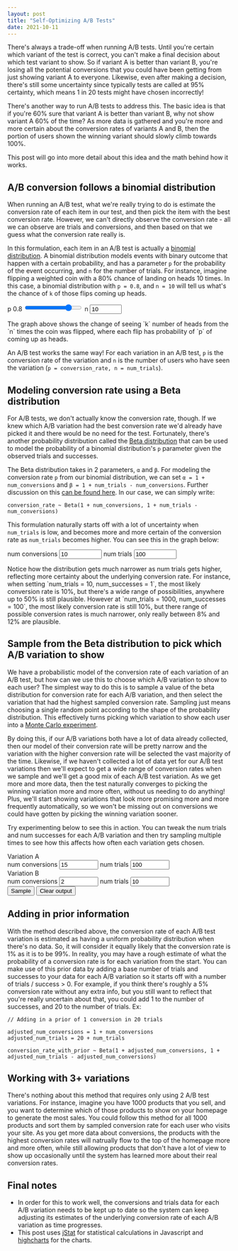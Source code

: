 ```yaml
---
layout: post
title: "Self-Optimizing A/B Tests"
date: 2021-10-11
---
```


<link rel="stylesheet" href="/assets/self_optimizing_ab_tests.css" />

There's always a trade-off when running A/B tests. Until you're certain which variant of the test is correct, you can't make a final decision about which test variant to show. So if variant A is better than variant B, you're losing all the potential conversions that you could have been getting from just showing variant A to everyone. Likewise, even after making a decision, there's still some uncertainty since typically tests are called at 95% certainty, which means 1 in 20 tests might have chosen incorrectly!

There's another way to run A/B tests to address this. The basic idea is that if you're 60% sure that variant A is better than variant B, why not show variant A 60% of the time? As more data is gathered and you're more and more certain about the conversion rates of variants A and B, then the portion of users shown the winning variant should slowly climb towards 100%.

This post will go into more detail about this idea and the math behind how it works.

## A/B conversion follows a binomial distribution
When running an A/B test, what we're really trying to do is estimate the conversion rate of each item in our test, and then pick the item with the best conversion rate. However, we can't directly observe the conversion rate - all we can observe are trials and conversions, and then based on that we guess what the conversion rate really is.

In this formulation, each item in an A/B test is actually a [binomial distribution](https://en.wikipedia.org/wiki/Binomial_distribution). A binomial distribution models events with binary outcome that happen with a certain probability, and has a parameter `p` for the probability of the event occurring, and `n` for the number of trials. For instance, imagine flipping a weighted coin with a 80% chance of landing on heads 10 times. In this case, a binomial distribution with `p = 0.8`, and `n = 10` will tell us what's the chance of `k` of those flips coming up heads.
<p>
  <div class="BinomialPdf">
    <div class="BinomialPdf-graph"></div>
    <div class="BinomialPdf-controls">
      <label class="BinomialPdf-control">
        <span class="BinomialPdf-controlText">p <span class="BinomialPdf-pVal">0.8</span></span>
        <input type="range" value="0.8" min="0" max="1" step="0.01" class="BinomialPdf-p">
      </label>
      <label class="BinomialPdf-control">
        <span class="BinomialPdf-controlText">n</span>
        <input type="number" value="10" min="1" max="1000" step="1" class="BinomialPdf-n">
      </label>
    </div>
  </div>
</p>
The graph above shows the change of seeing `k` number of heads from the `n` times the coin was flipped, where each flip has probability of `p` of coming up as heads.

An A/B test works the same way! For each variation in an A/B test, `p` is the conversion rate of the variation and `n` is the number of users who have seen the variation (`p = conversion_rate, n = num_trials`).

## Modeling conversion rate using a Beta distribution
For A/B tests, we don't actually know the conversion rate, though. If we knew which A/B variation had the best conversion rate we'd already have picked it and there would be no need for the test. Fortunately, there's another probability distribution called the [Beta distribution](https://en.wikipedia.org/wiki/Beta_distribution) that can be used to model the probability of a binomial distribution's `p` parameter given the observed trials and successes.

The Beta distribution takes in 2 parameters, `α` and `β`. For modeling the conversion rate `p` from our binomial distribution, we can set `α = 1 + num_conversions` and `β = 1 + num_trials - num_conversions`. Further discussion on this [can be found here](https://stats.stackexchange.com/questions/105941/proper-number-of-clicks-for-conversion-rate-testing). In our case, we can simply write: 

```
conversion_rate ~ Beta(1 + num_conversions, 1 + num_trials - num_conversions)
```

This formulation naturally starts off with a lot of uncertainty when `num_trials` is low, and becomes more and more certain of the conversion rate as `num_trials` becomes higher. You can see this in the graph below:

<p>
  <div class="BetaConversionPdf">
    <div class="BetaConversionPdf-graph"></div>
    <div class="BetaConversionPdf-controls">
      <label class="BetaConversionPdf-control">
        <span class="BetaConversionPdf-controlText">num conversions</span>
        <input type="number" value="10" min="1" max="1000000" step="1" class="BetaConversionPdf-numConversions">
      </label>
      <label class="BetaConversionPdf-control">
        <span class="BetaConversionPdf-controlText">num trials</span>
        <input type="number" value="100" min="1" step="1" max="1000000" class="BetaConversionPdf-numTrials">
      </label>
    </div>
  </div>
</p>
Notice how the distribution gets much narrower as num trials gets higher, reflecting more certainty about the underlying conversion rate. For instance, when setting `num_trials = 10, num_successes = 1`, the most likely conversion rate is 10%, but there's a wide range of possibilities, anywhere up to 50% is still plausible. However at `num_trials = 1000, num_successes = 100`, the most likely conversion rate is still 10%, but there range of possible conversion rates is much narrower, only really between 8% and 12% are plausible.

## Sample from the Beta distribution to pick which A/B variation to show
We have a probabilistic model of the conversion rate of each variation of an A/B test, but how can we use this to choose which A/B variation to show to each user? The simplest way to do this is to sample a value of the beta distribution for conversion rate for each A/B variation, and then select the variation that had the highest sampled conversion rate. Sampling just means choosing a single random point according to the shape of the probability distribution. This effectively turns picking which variation to show each user into a [Monte Carlo experiment](https://en.wikipedia.org/wiki/Monte_Carlo_method).

By doing this, if our A/B variations both have a lot of data already collected, then our model of their conversion rate will be pretty narrow and the variation with the higher conversion rate will be selected the vast majority of the time. Likewise, if we haven't collected a lot of data yet for our A/B test variations then we'll expect to get a wide range of conversion rates when we sample and we'll get a good mix of each A/B test variation. As we get more and more data, then the test naturally converges to picking the winning variation more and more often, without us needing to do anything! Plus, we'll start showing variations that look more promising more and more frequently automatically, so we won't be missing out on conversions we could have gotten by picking the winning variation sooner.

Try experimenting below to see this in action. You can tweak the num trials and num successes for each A/B variation and then try sampling multiple times to see how this affects how often each variation gets chosen.

<p>
  <div class="ConversionSampler">
    <div class="ConversionSampler-controlPane">
      <div class="ConversionSamplerVariation">
        <div class="ConversionSamplerVariation-leftPane">
          <div class="ConversionSamplerVariation-title">Variation A</div>
          <div class="ConversionSamplerVariation-controls">
            <label class="ConversionSamplerVariation-control">
              <span class="ConversionSamplerVariation-controlText">num conversions</span>
              <input type="number" value="15" min="1" max="100000" step="1" class="ConversionSamplerVariation-numConversions">
            </label>
            <label class="ConversionSamplerVariation-control">
              <span class="ConversionSamplerVariation-controlText">num trials</span>
              <input type="number" value="100" min="1" max="100000" step="1" class="ConversionSamplerVariation-numTrials">
            </label>
          </div>
        </div>
        <div class="ConversionSamplerVariation-graph"></div>
      </div>
      <div class="ConversionSamplerVariation">
        <div class="ConversionSamplerVariation-leftPane">
          <div class="ConversionSamplerVariation-title">Variation B</div>
          <div class="ConversionSamplerVariation-controls">
            <label class="ConversionSamplerVariation-control">
              <span class="ConversionSamplerVariation-controlText">num conversions</span>
              <input type="number" value="2" min="1" max="100000" step="1" class="ConversionSamplerVariation-numConversions">
            </label>
            <label class="ConversionSamplerVariation-control">
              <span class="ConversionSamplerVariation-controlText">num trials</span>
              <input type="number" value="10" min="1" max="100000" step="1" class="ConversionSamplerVariation-numTrials">
            </label>
          </div>
        </div>
        <div class="ConversionSamplerVariation-graph"></div>
      </div>
      <div class="ConversionSampler-actions">
        <button class="ConversionSampler-sampleButton">Sample</button>
        <button class="ConversionSampler-clearButton hidden">Clear output</button>
      </div>
    </div>
    <div class="ConversionSampler-outputPane"></div>
  </div>
</p>

## Adding in prior information

With the method described above, the conversion rate of each A/B test variation is estimated as having a uniform probability distribution when there's no data. So, it will consider it equally likely that the conversion rate is 1% as it is to be 99%. In reality, you may have a rough estimate of what the probability of a conversion rate is for each variation from the start. You can make use of this prior data by adding a base number of trials and successes to your data for each A/B variation so it starts off with a number of trials / success > 0. For example, if you think there's roughly a 5% conversion rate without any extra info, but you still want to reflect that you're really uncertain about that, you could add 1 to the number of successes, and 20 to the number of trials. Ex:

```
// Adding in a prior of 1 conversion in 20 trials

adjusted_num_conversions = 1 + num_conversions
adjusted_num_trials = 20 + num_trials

conversion_rate_with_prior ~ Beta(1 + adjusted_num_conversions, 1 + adjusted_num_trials - adjusted_num_conversions)
```

## Working with 3+ variations

There's nothing about this method that requires only using 2 A/B test variations. For instance, imagine you have 1000 products that you sell, and you want to determine which of those products to show on your homepage to generate the most sales. You could follow this method for all 1000 products and sort them by sampled conversion rate for each user who visits your site. As you get more data about conversions, the products with the highest conversion rates will natrually flow to the top of the homepage more and more often, while still allowing products that don't have a lot of view to show up occasionally until the system has learned more about their real conversion rates.

## Final notes

- In order for this to work well, the conversions and trials data for each A/B variation needs to be kept up to date so the system can keep adjusting its estimates of the underlying conversion rate of each A/B variation as time progresses.
- This post uses [jStat](https://jstat.github.io/) for statistical calculations in Javascript and [highcharts](https://www.highcharts.com/) for the charts.

<script src="https://cdn.jsdelivr.net/npm/jstat@latest/dist/jstat.min.js"></script>
<script src="https://code.highcharts.com/highcharts.js"></script>
<script src="/assets/self_optimizing_ab_tests.js"></script>
